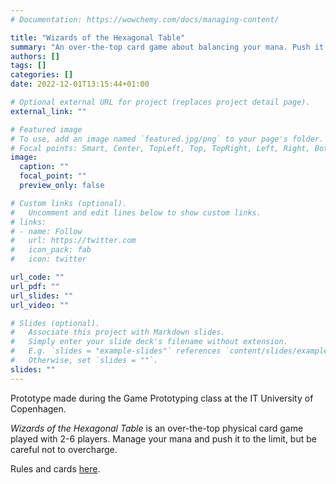 ```yaml
---
# Documentation: https://wowchemy.com/docs/managing-content/

title: "Wizards of the Hexagonal Table"
summary: "An over-the-top card game about balancing your mana. Push it to the limit but be careful not to overcharge."
authors: []
tags: []
categories: []
date: 2022-12-01T13:15:44+01:00

# Optional external URL for project (replaces project detail page).
external_link: ""

# Featured image
# To use, add an image named `featured.jpg/png` to your page's folder.
# Focal points: Smart, Center, TopLeft, Top, TopRight, Left, Right, BottomLeft, Bottom, BottomRight.
image:
  caption: ""
  focal_point: ""
  preview_only: false

# Custom links (optional).
#   Uncomment and edit lines below to show custom links.
# links:
# - name: Follow
#   url: https://twitter.com
#   icon_pack: fab
#   icon: twitter

url_code: ""
url_pdf: ""
url_slides: ""
url_video: ""

# Slides (optional).
#   Associate this project with Markdown slides.
#   Simply enter your slide deck's filename without extension.
#   E.g. `slides = "example-slides"` references `content/slides/example-slides.md`.
#   Otherwise, set `slides = ""`.
slides: ""
---
```

Prototype made during the Game Prototyping class at the IT University of Copenhagen.

_Wizards of the Hexagonal Table_ is an over-the-top physical card game played with 2-6 players. Manage your mana and push it to the limit, but be careful not to overcharge.

Rules and cards [here](https://1drv.ms/u/s!AgoobYV4aSxhi8BWa120ar7_UkvKnA?e=EYXloB).